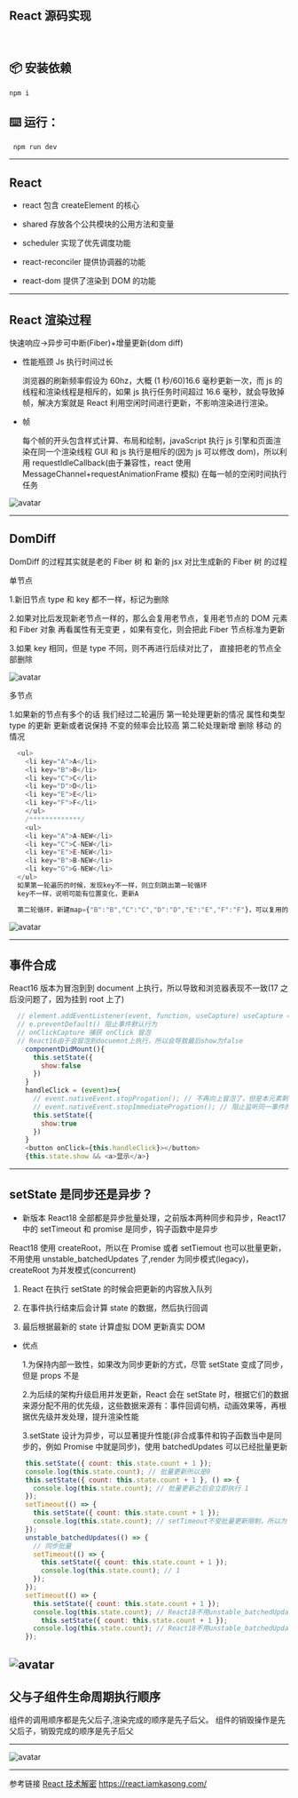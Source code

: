 <!--
 * @Author: cc
 * @LastEditTime: 2022-08-07 00:24:59
-->

## React 源码实现

<br/>

## 📦 安装依赖

```shell
npm i
```

## ⌨️ 运行：

```shell
 npm run dev
```

---

## React

- react 包含 createElement 的核心

* shared 存放各个公共模块的公用方法和变量

* scheduler 实现了优先调度功能

* react-reconciler 提供协调器的功能

* react-dom 提供了渲染到 DOM 的功能

---

## React 渲染过程

快速响应->异步可中断(Fiber)+增量更新(dom diff)

- 性能瓶颈 Js 执行时间过长

  浏览器的刷新频率假设为 60hz，大概 (1 秒/60)16.6 毫秒更新一次，而 js 的线程和渲染线程是相斥的，如果 js 执行任务时间超过 16.6 毫秒，就会导致掉帧，解决方案就是 React 利用空闲时间进行更新，不影响渲染进行渲染。

- 帧

  每个帧的开头包含样式计算、布局和绘制，javaScript 执行 js 引擎和页面渲染在同一个渲染线程 GUI 和 js 执行是相斥的(因为 js 可以修改 dom)，所以利用 requestIdleCallback(由于兼容性，react 使用 MessageChannel+requestAnimationFrame 模拟) 在每一帧的空闲时间执行任务

![avatar](./img/requestIdleback.png)

---

## DomDiff

DomDiff 的过程其实就是老的 Fiber 树 和 新的 jsx 对比生成新的 Fiber 树 的过程

单节点

1.新旧节点 type 和 key 都不一样，标记为删除

2.如果对比后发现新老节点一样的，那么会复用老节点，复用老节点的 DOM 元素和 Fiber 对象
再看属性有无变更 ，如果有变化，则会把此 Fiber 节点标准为更新

3.如果 key 相同，但是 type 不同，则不再进行后续对比了，
直接把老的节点全部删除

![avatar](./img/singleDomDiff.png)

多节点

1.如果新的节点有多个的话
我们经过二轮遍历
第一轮处理更新的情况 属性和类型 type 的更新 更新或者说保持 不变的频率会比较高
第二轮处理新增 删除 移动 的情况

```javaScript
  <ul>
    <li key="A">A</li>
    <li key="B">B</li>
    <li key="C">C</li>
    <li key="D">D</li>
    <li key="E">E</li>
    <li key="F">F</li>
    </ul>
    /*************/
    <ul>
    <li key="A">A-NEW</li>
    <li key="C">C-NEW</li>
    <li key="E">E-NEW</li>
    <li key="B">B-NEW</li>
    <li key="G">G-NEW</li>
  </ul>
  如果第一轮遍历的时候，发现key不一样，则立刻跳出第一轮循环
  key不一样，说明可能有位置变化，更新A

  第二轮循环，新建map={"B":"B","C":"C","D":"D","E":"E","F":"F"}，可以复用的节点标记为更新，从map中删除，然后map={"D":"D","F":"F"}，还没有被复用的fiber节点，等新的jsx数组遍历完之后，把map中的所有节点标记为删除，再更新，然后移动，记录第一轮的lastPlaceIndex，最小的oldIndex移动，最后插入新元素。
```

![avatar](./img/moreDomDiff.png)

---

## 事件合成

React16 版本为冒泡到到 document 上执行，所以导致和浏览器表现不一致(17 之后没问题了，因为挂到 root 上了)

```javaScript
  // element.addEventListener(event, function, useCapture) useCapture === true ? '捕获' : '冒泡'，默认冒泡
  // e.preventDefault() 阻止事件默认行为
  // onClickCapture 捕获 onClick 冒泡
  // React16由于会冒泡到docuemnt上执行，所以会导致最后show为false
    componentDidMount(){
      this.setState({
        show:false
      })
    }
    handleClick = (event)=>{
      // event.nativeEvent.stopProgation(); // 不再向上冒泡了，但是本元素剩下的函数还会执行，也就是React16的话，依然会执行
      // event.nativeEvent.stopImmediateProgation(); // 阻止监听同一事件的其他事件监听器被调用，阻止后续事件代理到docuemnt上，可以解决React16合成事件的问题
      this.setState({
        show:true
      })
    }
    <button onClick={this.handleClick}></button>
    {this.state.show && <a>显示</a>}
```

---

## setState 是同步还是异步？

- 新版本 React18 全部都是异步批量处理，之前版本两种同步和异步，React17 中的 setTimeout 和 promise 是同步，钩子函数中是异步

React18 使用 createRoot，所以在 Promise 或者 setTiemout 也可以批量更新，不用使用 unstable_batchedUpdates 了,render 为同步模式(legacy)，createRoot 为并发模式(concurrent)

1. React 在执行 setState 的时候会把更新的内容放入队列

2. 在事件执行结束后会计算 state 的数据，然后执行回调

3. 最后根据最新的 state 计算虚拟 DOM 更新真实 DOM

- 优点

  1.为保持内部一致性，如果改为同步更新的方式，尽管 setState 变成了同步，但是 props 不是

  2.为后续的架构升级启用并发更新，React 会在 setState 时，根据它们的数据来源分配不用的优先级，这些数据来源有：事件回调句柄，动画效果等，再根据优先级并发处理，提升渲染性能

  3.setState 设计为异步，可以显著提升性能(非合成事件和钩子函数当中是同步的，例如 Promise 中就是同步)，使用 batchedUpdates 可以已经批量更新

```javaScript
    this.setState({ count: this.state.count + 1 });
    console.log(this.state.count); // 批量更新所以是0
    this.setState({ count: this.state.count + 1 }, () => {
      console.log(this.state.count); // 批量更新之后会立即执行 1
    });
    setTimeout(() => {
      this.setState({ count: this.state.count + 1 });
      console.log(this.state.count); // setTimeout不受批量更新限制，所以为 1
    });
    unstable_batchedUpdates(() => {
      // 同步批量
      setTimeout(() => {
        this.setState({ count: this.state.count + 1 });
        console.log(this.state.count); // 1
      });
    });
    setTimeout(() => {
      this.setState({ count: this.state.count + 1 });
      console.log(this.state.count); // React18不用unstable_batchedUpdates也会同步批量所以是 1
        this.setState({ count: this.state.count + 1 });
      console.log(this.state.count); // React18不用unstable_batchedUpdates也会同步批量所以是 1
    });
```

## ![avatar](./img/setState.png)

## 父与子组件生命周期执行顺序

组件的调用顺序都是先父后子,渲染完成的顺序是先子后父。 组件的销毁操作是先父后子，销毁完成的顺序是先子后父

---

![avatar](./img/eventBubble.png)

---

参考链接 [React 技术解密](https://react.iamkasong.com/) https://react.iamkasong.com/
